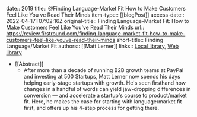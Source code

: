 date:: 2019
title:: @Finding Language-Market Fit How to Make Customers Feel Like You ve Read Their Minds
item-type:: [[blogPost]]
access-date:: 2022-04-17T07:02:16Z
original-title:: Finding Language-Market Fit: How to Make Customers Feel Like You’ve Read Their Minds
url:: https://review.firstround.com/finding-language-market-fit-how-to-make-customers-feel-like-youve-read-their-minds
short-title:: Finding Language/Market Fit
authors:: [[Matt Lerner]]
links:: [Local library](zotero://select/library/items/KFAYE7IL), [Web library](https://www.zotero.org/users/6520516/items/KFAYE7IL)

- [[Abstract]]
	- After more than a decade of running B2B growth teams at PayPal and investing at 500 Startups, Matt Lerner now spends his days helping early-stage startups with growth. He's seen firsthand how changes in a handful of words can yield jaw-dropping differences in conversion — and accelerate a startup's course to product/market fit. Here, he makes the case for starting with language/market fit first, and offers up his 4-step process for getting there.
